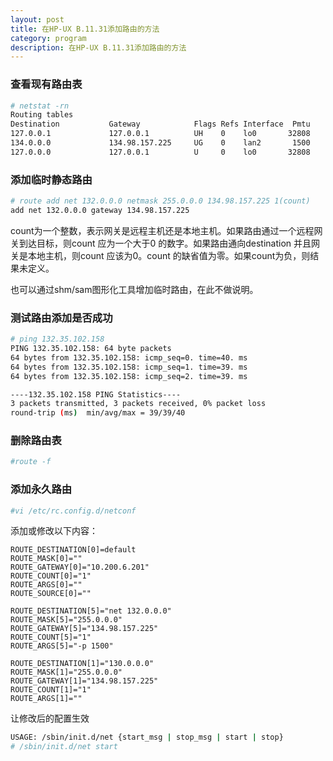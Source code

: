 ```yaml
---
layout: post
title: 在HP-UX B.11.31添加路由的方法
category: program
description: 在HP-UX B.11.31添加路由的方法
---
```


### 查看现有路由表

```sh
# netstat -rn
Routing tables
Destination           Gateway            Flags Refs Interface  Pmtu
127.0.0.1             127.0.0.1          UH    0    lo0       32808
134.0.0.0             134.98.157.225     UG    0    lan2       1500
127.0.0.0             127.0.0.1          U     0    lo0       32808
```

### 添加临时静态路由

```sh
# route add net 132.0.0.0 netmask 255.0.0.0 134.98.157.225 1(count)
add net 132.0.0.0 gateway 134.98.157.225
```

count为一个整数，表示网关是远程主机还是本地主机。如果路由通过一个远程网关到达目标，则count 应为一个大于0 的数字。如果路由通向destination 并且网关是本地主机，则count 应该为0。count 的缺省值为零。如果count为负，则结果未定义。

也可以通过shm/sam图形化工具增加临时路由，在此不做说明。

### 测试路由添加是否成功

```sh
# ping 132.35.102.158
PING 132.35.102.158: 64 byte packets
64 bytes from 132.35.102.158: icmp_seq=0. time=40. ms
64 bytes from 132.35.102.158: icmp_seq=1. time=39. ms
64 bytes from 132.35.102.158: icmp_seq=2. time=39. ms

----132.35.102.158 PING Statistics----
3 packets transmitted, 3 packets received, 0% packet loss
round-trip (ms)  min/avg/max = 39/39/40
```

### 删除路由表

```sh
#route -f
```

### 添加永久路由

```sh
#vi /etc/rc.config.d/netconf
```

添加或修改以下内容：

```
ROUTE_DESTINATION[0]=default
ROUTE_MASK[0]=""
ROUTE_GATEWAY[0]="10.200.6.201"
ROUTE_COUNT[0]="1"
ROUTE_ARGS[0]=""
ROUTE_SOURCE[0]=""
 
ROUTE_DESTINATION[5]="net 132.0.0.0"
ROUTE_MASK[5]="255.0.0.0"
ROUTE_GATEWAY[5]="134.98.157.225"
ROUTE_COUNT[5]="1"
ROUTE_ARGS[5]="-p 1500"
 
ROUTE_DESTINATION[1]="130.0.0.0"
ROUTE_MASK[1]="255.0.0.0"
ROUTE_GATEWAY[1]="134.98.157.225"
ROUTE_COUNT[1]="1"
ROUTE_ARGS[1]=""
```
 
让修改后的配置生效

```sh
USAGE: /sbin/init.d/net {start_msg | stop_msg | start | stop}
# /sbin/init.d/net start
```
